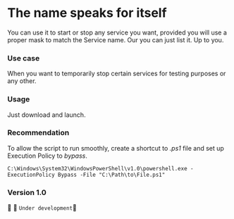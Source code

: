 # The name speaks for itself

You can use it to start or stop any service you want, provided you will use a proper mask to match the Service name. 
Our you can just list it. Up to you.

### Use case
When you want to temporarily stop certain services for testing purposes or any other.

### Usage
Just download and launch. 

### Recommendation
To allow the script to run smoothly, create a shortcut to _.ps1_ file and set up Execution Policy to _bypass_.

`C:\Windows\System32\WindowsPowerShell\v1.0\powershell.exe -ExecutionPolicy Bypass -File "C:\Path\to\File.ps1"`

### Version 1.0
:construction_worker: :construction: `Under development`:construction:
